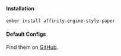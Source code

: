 #### Installation

`ember install affinity-engine-style-paper`

#### Default Configs

Find them on [GitHub](https://github.com/affinity-engine/affinity-engine-style-paper/blob/master/addon/affinity-engine/configs/style-paper.js).
